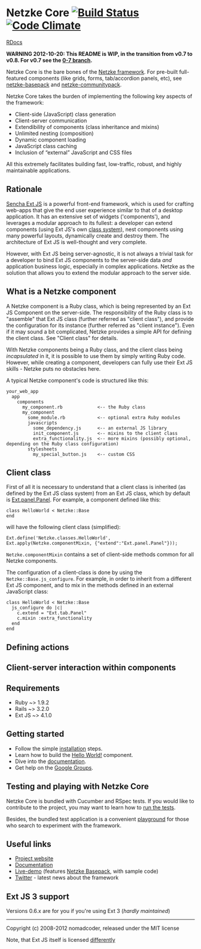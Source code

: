 # Netzke Core [![Build Status](https://secure.travis-ci.org/nomadcoder/netzke-core.png?branch=master)](http://travis-ci.org/nomadcoder/netzke-core) [![Code Climate](https://codeclimate.com/badge.png)](https://codeclimate.com/github/nomadcoder/netzke-core)

[RDocs](http://rdoc.info/projects/nomadcoder/netzke-core)

**WARNING 2012-10-20: This README is WIP, in the transition from v0.7 to v0.8. For v0.7 see the [0-7 branch](https://github.com/nomadcoder/netzke-core/tree/0-7).**

Netzke Core is the bare bones of the [Netzke framework](http://netzke.org). For pre-built full-featured components (like grids, forms, tab/accordion panels, etc), see [netzke-basepack](http://github.com/nomadcoder/netzke-basepack) and [netzke-communitypack](http://github.com/nomadcoder/netzke-communitypack).

Netzke Core takes the burden of implementing the following key aspects of the framework:

* Client-side (JavaScript) class generation
* Client-server communication
* Extendibility of components (class inheritance and mixins)
* Unlimited nesting (composition)
* Dynamic component loading
* JavaScript class caching
* Inclusion of “external” JavaScript and CSS files

All this extremely facilitates building fast, low-traffic, robust, and highly maintainable applications.

## Rationale

[Sencha Ext JS]("") is a powerful front-end framework, which is used for crafting web-apps that give the end user experience similar to that of a desktop application. It has an extensive set of widgets ('components'), and leverages a modular approach to its fullest: a developer can extend components (using Ext JS's own [class system]("")), nest components using many powerful layouts, dynamically create and destroy them. The architecture of Ext JS is well-thought and very complete.

However, with Ext JS being server-agnostic, it is not always a trivial task for a developer to bind Ext JS components to the server-side data *and* application business logic, especially in complex applications. Netzke as the solution that allows you to extend the modular approach to the server side.

## What is a Netzke component

A Netzke component is a Ruby class, which is being represented by an Ext JS Component on the server-side. The responsibility of the Ruby class is to "assemble" that Ext JS class (further referred as "client class"), and provide the configuration for its instance (further referred as "client instance"). Even if it may sound a bit complicated, Netzke provides a simple API for defining the client class. See "Client class" for details.

With Netzke components being a Ruby class, and the client class being *incapsulated* in it, it is possible to use them by simply writing Ruby code. However, while creating a component, developers can fully use their Ext JS skills - Netzke puts no obstacles here.

A typical Netzke component's code is structured like this:

    your_web_app
      app
        components
          my_component.rb             <-- the Ruby class
          my_component
            some_module.rb            <-- optional extra Ruby modules
            javascripts
              some_dependency.js      <-- an external JS library
              init_component.js       <-- mixins to the client class
              extra_functionality.js  <-- more mixins (possibly optional, depending on the Ruby class configuration)
            stylesheets
              my_special_button.js    <-- custom CSS

## Client class

First of all it is necessary to understand that a client class is inherited (as defined by the Ext JS class system) from an Ext JS class, which by default is [Ext.panel.Panel](""). For example, a component defined like this:

    class HelloWorld < Netzke::Base
    end

will have the following client class (simplified):

    Ext.define('Netzke.classes.HelloWorld', Ext.apply(Netzke.componentMixin, {"extend":"Ext.panel.Panel"}));

`Netzke.componentMixin` contains a set of client-side methods common for all Netzke components.

The configuration of a client-class is done by using the `Netzke::Base.js_configure`. For example, in order to inherit from a different Ext JS component, and to mix in the methods defined in an external JavaScript class:

    class HelloWorld < Netzke::Base
      js_configure do |c|
        c.extend = "Ext.tab.Panel"
        c.mixin :extra_functionality
      end
    end

## Defining actions

## Client-server interaction within components

## Requirements

* Ruby ~> 1.9.2
* Rails ~> 3.2.0
* Ext JS ~> 4.1.0

## Getting started

* Follow the simple [installation](https://github.com/nomadcoder/netzke-core/wiki/Installation) steps.
* Learn how to build the [Hello World!](https://github.com/nomadcoder/netzke-core/wiki/Hello-world-extjs) component.
* Dive into the [documentation](https://github.com/nomadcoder/netzke/wiki).
* Get help on the [Google Groups](http://groups.google.com/group/netzke).

## Testing and playing with Netzke Core

Netzke Core is bundled with Cucumber and RSpec tests. If you would like to contribute to the project, you may want to learn how to [run the tests](https://github.com/nomadcoder/netzke-core/wiki/Automated-testing).

Besides, the bundled test application is a convenient [playground](https://github.com/nomadcoder/netzke-core/wiki/Playground) for those who search to experiment with the framework.

## Useful links
* [Project website](http://netzke.org)
* [Documentation](https://github.com/nomadcoder/netzke/wiki)
* [Live-demo](http://netzke-demo.herokuapp.com) (features [Netzke Basepack](https://github.com/nomadcoder/netzke-basepack), with sample code)
* [Twitter](http://twitter.com/netzke) - latest news about the framework

## Ext JS 3 support
Versions 0.6.x are for you if you're using Ext 3 (*hardly maintained*)

---
Copyright (c) 2008-2012 nomadcoder, released under the MIT license

Note, that Ext JS itself is licensed [differently](http://www.sencha.com/products/extjs/license/)
